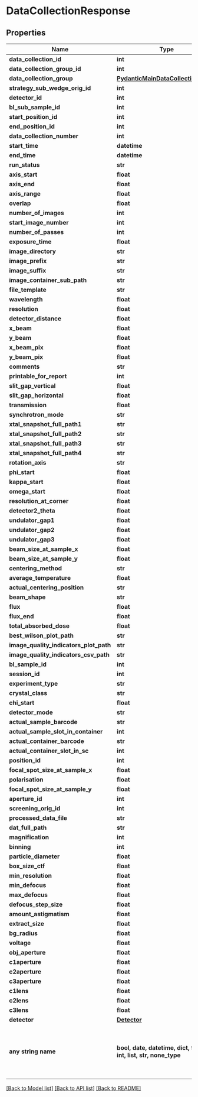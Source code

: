 # DataCollectionResponse


## Properties
Name | Type | Description | Notes
------------ | ------------- | ------------- | -------------
**data_collection_id** | **int** |  | 
**data_collection_group_id** | **int** |  | 
**data_collection_group** | [**PydanticMainDataCollectionGroup**](PydanticMainDataCollectionGroup.md) |  | 
**strategy_sub_wedge_orig_id** | **int** |  | [optional] 
**detector_id** | **int** |  | [optional] 
**bl_sub_sample_id** | **int** |  | [optional] 
**start_position_id** | **int** |  | [optional] 
**end_position_id** | **int** |  | [optional] 
**data_collection_number** | **int** |  | [optional] 
**start_time** | **datetime** |  | [optional] 
**end_time** | **datetime** |  | [optional] 
**run_status** | **str** |  | [optional] 
**axis_start** | **float** |  | [optional] 
**axis_end** | **float** |  | [optional] 
**axis_range** | **float** |  | [optional] 
**overlap** | **float** |  | [optional] 
**number_of_images** | **int** |  | [optional] 
**start_image_number** | **int** |  | [optional] 
**number_of_passes** | **int** |  | [optional] 
**exposure_time** | **float** |  | [optional] 
**image_directory** | **str** |  | [optional] 
**image_prefix** | **str** |  | [optional] 
**image_suffix** | **str** |  | [optional] 
**image_container_sub_path** | **str** |  | [optional] 
**file_template** | **str** |  | [optional] 
**wavelength** | **float** |  | [optional] 
**resolution** | **float** |  | [optional] 
**detector_distance** | **float** |  | [optional] 
**x_beam** | **float** |  | [optional] 
**y_beam** | **float** |  | [optional] 
**x_beam_pix** | **float** |  | [optional] 
**y_beam_pix** | **float** |  | [optional] 
**comments** | **str** |  | [optional] 
**printable_for_report** | **int** |  | [optional] 
**slit_gap_vertical** | **float** |  | [optional] 
**slit_gap_horizontal** | **float** |  | [optional] 
**transmission** | **float** |  | [optional] 
**synchrotron_mode** | **str** |  | [optional] 
**xtal_snapshot_full_path1** | **str** |  | [optional] 
**xtal_snapshot_full_path2** | **str** |  | [optional] 
**xtal_snapshot_full_path3** | **str** |  | [optional] 
**xtal_snapshot_full_path4** | **str** |  | [optional] 
**rotation_axis** | **str** |  | [optional] 
**phi_start** | **float** |  | [optional] 
**kappa_start** | **float** |  | [optional] 
**omega_start** | **float** |  | [optional] 
**resolution_at_corner** | **float** |  | [optional] 
**detector2_theta** | **float** |  | [optional] 
**undulator_gap1** | **float** |  | [optional] 
**undulator_gap2** | **float** |  | [optional] 
**undulator_gap3** | **float** |  | [optional] 
**beam_size_at_sample_x** | **float** |  | [optional] 
**beam_size_at_sample_y** | **float** |  | [optional] 
**centering_method** | **str** |  | [optional] 
**average_temperature** | **float** |  | [optional] 
**actual_centering_position** | **str** |  | [optional] 
**beam_shape** | **str** |  | [optional] 
**flux** | **float** |  | [optional] 
**flux_end** | **float** |  | [optional] 
**total_absorbed_dose** | **float** |  | [optional] 
**best_wilson_plot_path** | **str** |  | [optional] 
**image_quality_indicators_plot_path** | **str** |  | [optional] 
**image_quality_indicators_csv_path** | **str** |  | [optional] 
**bl_sample_id** | **int** |  | [optional] 
**session_id** | **int** |  | [optional] 
**experiment_type** | **str** |  | [optional] 
**crystal_class** | **str** |  | [optional] 
**chi_start** | **float** |  | [optional] 
**detector_mode** | **str** |  | [optional] 
**actual_sample_barcode** | **str** |  | [optional] 
**actual_sample_slot_in_container** | **int** |  | [optional] 
**actual_container_barcode** | **str** |  | [optional] 
**actual_container_slot_in_sc** | **int** |  | [optional] 
**position_id** | **int** |  | [optional] 
**focal_spot_size_at_sample_x** | **float** |  | [optional] 
**polarisation** | **float** |  | [optional] 
**focal_spot_size_at_sample_y** | **float** |  | [optional] 
**aperture_id** | **int** |  | [optional] 
**screening_orig_id** | **int** |  | [optional] 
**processed_data_file** | **str** |  | [optional] 
**dat_full_path** | **str** |  | [optional] 
**magnification** | **int** |  | [optional] 
**binning** | **int** |  | [optional] 
**particle_diameter** | **float** |  | [optional] 
**box_size_ctf** | **float** |  | [optional] 
**min_resolution** | **float** |  | [optional] 
**min_defocus** | **float** |  | [optional] 
**max_defocus** | **float** |  | [optional] 
**defocus_step_size** | **float** |  | [optional] 
**amount_astigmatism** | **float** |  | [optional] 
**extract_size** | **float** |  | [optional] 
**bg_radius** | **float** |  | [optional] 
**voltage** | **float** |  | [optional] 
**obj_aperture** | **float** |  | [optional] 
**c1aperture** | **float** |  | [optional] 
**c2aperture** | **float** |  | [optional] 
**c3aperture** | **float** |  | [optional] 
**c1lens** | **float** |  | [optional] 
**c2lens** | **float** |  | [optional] 
**c3lens** | **float** |  | [optional] 
**detector** | [**Detector**](Detector.md) |  | [optional] 
**any string name** | **bool, date, datetime, dict, float, int, list, str, none_type** | any string name can be used but the value must be the correct type | [optional]

[[Back to Model list]](../README.md#documentation-for-models) [[Back to API list]](../README.md#documentation-for-api-endpoints) [[Back to README]](../README.md)


